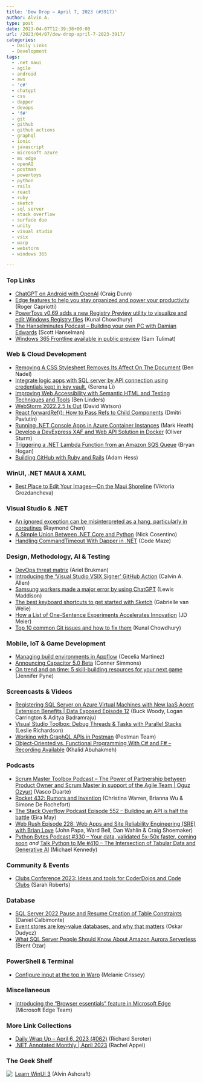 ```yaml
---
title: 'Dew Drop – April 7, 2023 (#3917)'
author: Alvin A.
type: post
date: 2023-04-07T12:39:38+00:00
url: /2023/04/07/dew-drop-april-7-2023-3917/
categories:
  - Daily Links
  - Development
tags:
  - .net maui
  - agile
  - android
  - aws
  - 'c#'
  - chatgpt
  - css
  - dapper
  - devops
  - 'f#'
  - git
  - github
  - github actions
  - graphql
  - ionic
  - javascript
  - microsoft azure
  - ms edge
  - openAI
  - postman
  - powertoys
  - python
  - rails
  - react
  - ruby
  - sketch
  - sql server
  - stack overflow
  - surface duo
  - unity
  - visual studio
  - vsix
  - warp
  - webstorm
  - windows 365

---
```

### <a name="top"></a>Top Links

  * <a href="https://devblogs.microsoft.com/surface-duo/android-openai-chatgpt-2/" target="_blank" rel="noopener">ChatGPT on Android with OpenAI</a> (Craig Dunn)
  * <a href="https://blogs.windows.com/windowsexperience/2023/04/06/edge-features-to-help-you-stay-organized-and-power-your-productivity/" target="_blank" rel="noopener">Edge features to help you stay organized and power your productivity</a> (Roger Capriotti)
  * <a href="https://www.kunal-chowdhury.com/2023/04/powertoys-v0.69.0.html" target="_blank" rel="noopener">PowerToys v0.69 adds a new Registry Preview utility to visualize and edit Windows Registry files</a> (Kunal Chowdhury)
  * <a href="https://www.hanselminutes.com/887/building-your-own-pc-with-damian-edwards" target="_blank" rel="noopener">The Hanselminutes Podcast &#8211; Building your own PC with Damian Edwards</a> (Scott Hanselman)
  * <a href="https://techcommunity.microsoft.com/t5/windows-it-pro-blog/windows-365-frontline-available-in-public-preview/ba-p/3787496" target="_blank" rel="noopener">Windows 365 Frontline available in public preview</a> (Sam Tulimat)



### <a name="web"></a>Web & Cloud Development

  * <a href="https://www.bennadel.com/blog/4441-removing-a-css-stylesheet-removes-its-affect-on-the-document.htm" target="_blank" rel="noopener">Removing A CSS Stylesheet Removes Its Affect On The Document</a> (Ben Nadel)
  * <a href="https://techcommunity.microsoft.com/t5/integrations-on-azure-blog/integrate-logic-apps-with-sql-server-by-api-connection-using/ba-p/3789081" target="_blank" rel="noopener">Integrate logic apps with SQL server by API connection using credentials kept in key vault.</a> (Serena Li)
  * <a href="https://www.infoq.com/news/2023/04/web-accessibility/?utm_campaign=infoq_content&utm_source=infoq&utm_medium=feed&utm_term=global" target="_blank" rel="noopener">Improving Web Accessibility with Semantic HTML and Testing Techniques and Tools</a> (Ben Linders)
  * <a href="https://blog.jetbrains.com/webstorm/2023/04/webstorm-2022-2-5/" target="_blank" rel="noopener">WebStorm 2022.2.5 Is Out</a> (David Watson)
  * <a href="https://dmitripavlutin.com/react-forwardref/" target="_blank" rel="noopener">React forwardRef(): How to Pass Refs to Child Components</a> (Dmitri Pavlutin)
  * <a href="https://markheath.net/post/running-dotnet-console-apps-aci" target="_blank" rel="noopener">Running .NET Console Apps in Azure Container Instances</a> (Mark Heath)
  * <a href="https://community.devexpress.com/blogs/news/archive/2023/04/06/develop-a-devexpress-xaf-and-web-api-solution-in-docker.aspx" target="_blank" rel="noopener">Develop a DevExpress XAF and Web API Solution in Docker</a> (Oliver Sturm)
  * <a href="https://nodogmablog.bryanhogan.net/2023/04/triggering-a-net-lambda-function-from-an-amazon-sqs-queue/" target="_blank" rel="noopener">Triggering a .NET Lambda Function from an Amazon SQS Queue</a> (Bryan Hogan)
  * <a href="https://github.blog/2023-04-06-building-github-with-ruby-and-rails/" target="_blank" rel="noopener">Building GitHub with Ruby and Rails</a> (Adam Hess)



### <a name="silverlight"></a>WinUI, .NET MAUI & XAML

  * <a href="https://www.telerik.com/blogs/best-place-edit-images-maui-shoreline" target="_blank" rel="noopener">Best Place to Edit Your Images—On the Maui Shoreline</a> (Viktoria Grozdancheva)



### <a name="dotnet"></a>Visual Studio & .NET

  * <a href="https://devblogs.microsoft.com/oldnewthing/20230406-00/?p=108023" target="_blank" rel="noopener">An ignored exception can be misinterpreted as a hang, particularly in coroutines</a> (Raymond Chen)
  * <a href="https://dev.to/devleader/a-simple-union-between-net-core-and-python-5949" target="_blank" rel="noopener">A Simple Union Between .NET Core and Python</a> (Nick Cosentino)
  * <a href="https://code-maze.com/dotnet-handling-commandtimeout-with-dapper/" target="_blank" rel="noopener">Handling CommandTimeout With Dapper in .NET</a> (Code Maze)



### <a name="design"></a>Design, Methodology, AI & Testing

  * <a href="https://www.microsoft.com/en-us/security/blog/2023/04/06/devops-threat-matrix/" target="_blank" rel="noopener">DevOps threat matrix</a> (Ariel Brukman)
  * <a href="https://www.codingwithcalvin.net/introducing-the-visual-studio-vsix-signer-github-action/" target="_blank" rel="noopener">Introducing the ‘Visual Studio VSIX Signer’ GitHub Action</a> (Calvin A. Allen)
  * <a href="https://www.techradar.com/news/samsung-workers-leaked-company-secrets-by-using-chatgpt" target="_blank" rel="noopener">Samsung workers made a major error by using ChatGPT</a> (Lewis Maddison)
  * <a href="https://www.sketch.com/blog/the-best-keyboard-shortcuts-to-get-started-with-sketch/" target="_blank" rel="noopener">The best keyboard shortcuts to get started with Sketch</a> (Gabrielle van Welie)
  * <a href="https://jdmeier.com/one-sentence-experiments/" target="_blank" rel="noopener">How a List of One-Sentence Experiments Accelerates Innovation</a> (JD Meier)
  * <a href="https://www.kunal-chowdhury.com/2023/04/troubleshooting-git.html" target="_blank" rel="noopener">Top 10 common Git issues and how to fix them</a> (Kunal Chowdhury)



### <a name="mobile"></a>Mobile, IoT & Game Development

  * <a href="https://ionic.io/blog/managing-build-environments-in-appflow" target="_blank" rel="noopener">Managing build environments in Appflow</a> (Cecelia Martinez)
  * <a href="https://ionic.io/blog/announcing-capacitor-5-beta" target="_blank" rel="noopener">Announcing Capacitor 5.0 Beta</a> (Conner Simmons)
  * <a href="https://blog.unity.com/games/5-skill-building-resources-for-your-next-game" target="_blank" rel="noopener">On trend and on time: 5 skill-building resources for your next game</a> (Jennifer Pyne)



### <a name="videos"></a>Screencasts & Videos

  * <a href="http://www.youtube.com/watch?v=PV6bvijXBqw" target="_blank" rel="noopener">Registering SQL Server on Azure Virtual Machines with New IaaS Agent Extension Benefits | Data Exposed Episode 12</a> (Buck Woody, Logan Carrington & Aditya Badramraju)
  * <a href="https://devblogs.microsoft.com/visualstudio/visual-studio-toolbox-debug-threads-tasks-with-parallel-stacks/" target="_blank" rel="noopener">Visual Studio Toolbox: Debug Threads & Tasks with Parallel Stacks</a> (Leslie Richardson)
  * <a href="http://www.youtube.com/watch?v=pDXcl79Y0I4" target="_blank" rel="noopener">Working with GraphQL APIs in Postman</a> (Postman Team)
  * <a href="https://blog.jetbrains.com/dotnet/2023/04/07/object-oriented-vs-functional-programming-with-csharp-and-fsharp-recording-available/" target="_blank" rel="noopener">Object-Oriented vs. Functional Programming With C# and F# – Recording Available</a> (Khalid Abuhakmeh)



### <a name="podcasts"></a>Podcasts

  * <a href="https://scrummastertoolbox.libsyn.com/the-power-of-partnership-between-product-owner-and-scrum-master-in-support-of-the-agile-team-oguz-ozyurt" target="_blank" rel="noopener">Scrum Master Toolbox Podcast &#8211; The Power of Partnership between Product Owner and Scrum Master in support of the Agile Team | Oguz Ozyurt</a> (Vasco Duarte)
  * <a href="http://relay.fm/rocket/432" target="_blank" rel="noopener">Rocket 432: Rumors and Invention</a> (Christina Warren, Brianna Wu & Simone De Rochefort)
  * <a href="https://stackoverflow.blog/2023/04/07/building-an-api-is-half-the-battle-ep-552/" target="_blank" rel="noopener">The Stack Overflow Podcast Episode 552 &#8211; Building an API is half the battle</a> (Eira May)
  * <a href="https://www.webrush.io/episodes/episode-228-web-apps-and-site-reliability-engineering-sre-with-brian-love" target="_blank" rel="noopener">Web Rush Episode 228: Web Apps and Site Reliability Engineering (SRE) with Brian Love</a> (John Papa, Ward Bell, Dan Wahlin & Craig Shoemaker)
  * <a href="https://pythonbytes.fm/episodes/show/330/your-data-validated-5x-50x-faster-coming-soon" target="_blank" rel="noopener">Python Bytes Podcast #330 &#8211; Your data, validated 5x-50x faster, coming soon</a> _and_ <a href="https://talkpython.fm/episodes/show/410/the-intersection-of-tabular-data-and-generative-ai" target="_blank" rel="noopener">Talk Python to Me #410 &#8211; The Intersection of Tabular Data and Generative AI</a> (Michael Kennedy)



### <a name="events"></a>Community & Events

  * <a href="https://www.raspberrypi.org/blog/clubs-conference-2023-talks/" target="_blank" rel="noopener">Clubs Conference 2023: Ideas and tools for CoderDojos and Code Clubs</a> (Sarah Roberts)



### <a name="sql"></a>Database

  * <a href="https://www.mssqltips.com/sqlservertip/7618/pause-and-resume-creation-of-table-constraints-in-sql-server/" target="_blank" rel="noopener">SQL Server 2022 Pause and Resume Creation of Table Constraints</a> (Daniel Calbimonte)
  * <a href="https://event-driven.io/en/event_stores_are_key_value_stores/" target="_blank" rel="noopener">Event stores are key-value databases, and why that matters</a> (Oskar Dudycz)
  * <a href="https://www.brentozar.com/archive/2023/04/what-sql-server-people-should-know-about-amazon-aurora-serverless/" target="_blank" rel="noopener">What SQL Server People Should Know About Amazon Aurora Serverless</a> (Brent Ozar)



### <a name="ps"></a>PowerShell & Terminal

  * <a href="https://www.warp.dev/blog/configure-input-at-the-top-in-warp" target="_blank" rel="noopener">Configure input at the top in Warp</a> (Melanie Crissey)



### <a name="misc"></a>Miscellaneous

  * <a href="https://blogs.windows.com/msedgedev/2023/04/06/introducing-browser-essentials-feature-microsoft-edge/" target="_blank" rel="noopener">Introducing the “Browser essentials” feature in Microsoft Edge</a> (Microsoft Edge Team)



### <a name="links"></a>More Link Collections

  * <a href="https://seroter.com/2023/04/06/daily-wrap-up-april-6-2023-062/" target="_blank" rel="noopener">Daily Wrap Up – April 6, 2023 (#062)</a> (Richard Seroter)
  * <a href="https://blog.jetbrains.com/dotnet/2023/04/06/net-annotated-monthly-april-2023/" target="_blank" rel="noopener">.NET Annotated Monthly | April 2023</a> (Rachel Appel)



### <a name="shelf"></a>The Geek Shelf

<a href="https://www.amazon.com/dp/1800208669/" target="_blank" rel="noopener"><img decoding="async" align="left" style="border: 0px currentcolor; border-image: none; float: left; display: inline; background-image: none;" src="https://m.media-amazon.com/images/I/41Z9lMC71WL._SS135_.jpg" border="0" /></a>&nbsp;<a href="https://www.amazon.com/dp/1800208669/" target="_blank" rel="noopener">Learn WinUI 3</a> (Alvin Ashcraft)